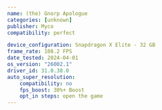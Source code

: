 ```yaml
---
name: (the) Gnorp Apologue
categories: [unknown]
publisher: Myco
compatibility: perfect

device_configuration: Snapdragon X Elite - 32 GB
frame_rate: 108.2 FPS
date_tested: 2024-04-01 
os_version: "26002.1"
driver_id: 31.0.38.0
auto_super_resolution:
    compatibility: no
    fps_boost: 30%+ Boost
    opt_in steps: open the game
---
```

